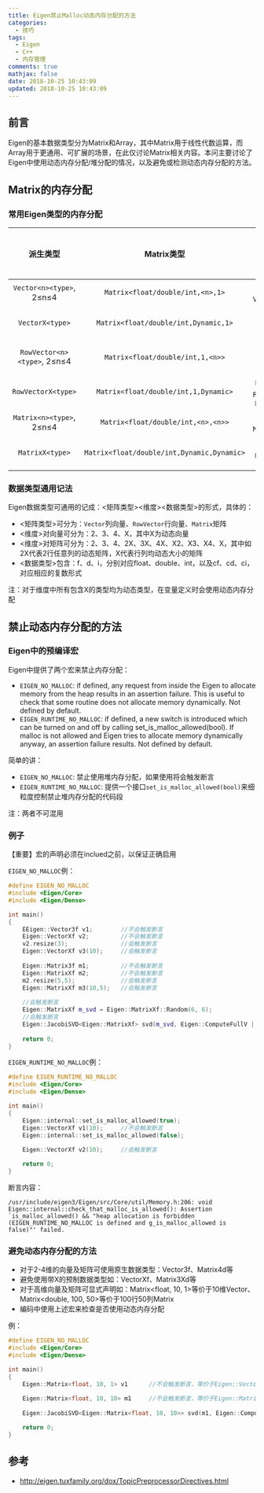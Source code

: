 ```yaml
---
title: Eigen禁止Malloc动态内存分配的方法
categories:
  - 技巧
tags:
  - Eigen
  - C++
  - 内存管理
comments: true
mathjax: false
date: 2018-10-25 10:43:09
updated: 2018-10-25 10:43:09
---
```


## 前言

Eigen的基本数据类型分为Matrix和Array，其中Matrix用于线性代数运算，而Array用于更通用、可扩展的场景，在此仅讨论Matrix相关内容。本问主要讨论了Eigen中使用动态内存分配/堆分配的情况，以及避免或检测动态内存分配的方法。

## Matrix的内存分配

### 常用Eigen类型的内存分配

|          派生类型           |                 Matrix类型                 |                             例                             | 内存分配 |
| :-------------------------: | :----------------------------------------: | :--------------------------------------------------------: | :------: |
|  `Vector<n><type>`, 2≤n≤4   |      `Matrix<float/double/int,<n>,1>`      |             `Vector2f`、`Vector3d`、`Vector4i`             |   静态   |
|       `VectorX<type>`       |    `Matrix<float/double/int,Dynamic,1>`    |     `VectorXf(10)`、`VectorXd(100)`、`VectorXi(1000)`      |   动态   |
| `RowVector<n><type>`, 2≤n≤4 |      `Matrix<float/double/int,1,<n>>`      |        `RowVector2f`、`RowVector3d`、`RowVector4i`         |   静态   |
|     `RowVectorX<type>`      |    `Matrix<float/double/int,1,Dynamic>`    | `RowVectorXf(10)`、`RowVectorXd(100)`、`RowVectorXi(1000)` |   动态   |
|  `Matrix<n><type>`, 2≤n≤4   |     `Matrix<float/double/int,<n>,<n>>`     |             `Matrix2f`、`Matrix3d`、`Matrix4i`             |   静态   |
|       `MatrixX<type>`       | `Matrix<float/double/int,Dynamic,Dynamic>` |   `MatrixXf(3,3)`、`MatrixXd(5,100)`、`Matrix4i(200,50)`   |   动态   |

### 数据类型通用记法

Eigen数据类型可通用的记成：<矩阵类型><维度><数据类型>的形式，具体的：

- <矩阵类型>可分为：`Vector`列向量、`RowVector`行向量、`Matrix`矩阵
- <维度>对向量可分为：2、3、4、X，其中X为动态向量
- <维度>对矩阵可分为：2、3、4、2X、3X、4X、X2、X3、X4、X，其中如2X代表2行任意列的动态矩阵，X代表行列均动态大小的矩阵
- <数据类型>包含：f、d、i，分别对应float、double、int，以及cf、cd、ci，对应相应的复数形式

注：对于维度中所有包含X的类型均为动态类型，在变量定义时会使用动态内存分配

## 禁止动态内存分配的方法

### Eigen中的预编译宏

Eigen中提供了两个宏来禁止内存分配：

- `EIGEN_NO_MALLOC`: if defined, any request from inside the Eigen to allocate memory from the heap results in an assertion failure. This is useful to check that some routine does not allocate memory dynamically. Not defined by default.
- `EIGEN_RUNTIME_NO_MALLOC`: if defined, a new switch is introduced which can be turned on and off by calling set_is_malloc_allowed(bool). If malloc is not allowed and Eigen tries to allocate memory dynamically anyway, an assertion failure results. Not defined by default.

简单的讲：

- `EIGEN_NO_MALLOC`: 禁止使用堆内存分配，如果使用将会触发断言
- `EIGEN_RUNTIME_NO_MALLOC`: 提供一个接口`set_is_malloc_allowed(bool)`来细粒度控制禁止堆内存分配的代码段

注：两者不可混用

### 例子

【重要】宏的声明必须在inclued之前，以保证正确启用

`EIGEN_NO_MALLOC`例：

```cpp
#define EIGEN_NO_MALLOC
#include <Eigen/Core>
#include <Eigen/Dense>

int main()
{
	EEigen::Vector3f v1;		//不会触发断言
	Eigen::VectorXf v2;			//不会触发断言
	v2.resize(3);				//会触发断言
	Eigen::VectorXf v3(10); 	//会触发断言
	
	Eigen::Matrix3f m1;			//不会触发断言
	Eigen::MatrixXf m2;			//不会触发断言
	m2.resize(5,5);				//会触发断言
	Eigen::MatrixXf m3(10,5);	//会触发断言
	
	//会触发断言
	Eigen::MatrixXf m_svd = Eigen::MatrixXf::Random(6, 6);
	//会触发断言
	Eigen::JacobiSVD<Eigen::MatrixXf> svd(m_svd, Eigen::ComputeFullV | Eigen::ComputeFullU);
	
	return 0;
}
```

`EIGEN_RUNTIME_NO_MALLOC`例：

```cpp
#define EIGEN_RUNTIME_NO_MALLOC
#include <Eigen/Core>
#include <Eigen/Dense>

int main()
{
	Eigen::internal::set_is_malloc_allowed(true);
	Eigen::VectorXf v1(10); 	//不会触发断言
	Eigen::internal::set_is_malloc_allowed(false);
	
	Eigen::VectorXf v2(10);		//会触发断言

	return 0;
}
```

断言内容：

```
/usr/include/eigen3/Eigen/src/Core/util/Memory.h:206: void Eigen::internal::check_that_malloc_is_allowed(): Assertion `is_malloc_allowed() && "heap allocation is forbidden (EIGEN_RUNTIME_NO_MALLOC is defined and g_is_malloc_allowed is false)"' failed.
```

### 避免动态内存分配的方法

- 对于2-4维的向量及矩阵可使用原生数据类型：Vector3f、Matrix4d等
- 避免使用带X的预制数据类型如：VectorXf、Matrix3Xd等
- 对于高维向量及矩阵可显式声明如：Matrix<float, 10, 1>等价于10维Vector、Matrix<double, 100, 50>等价于100行50列Matrix
- 编码中使用上述宏来检查是否使用动态内存分配

例：

```cpp
#define EIGEN_NO_MALLOC
#include <Eigen/Core>
#include <Eigen/Dense>

int main()
{
	Eigen::Matrix<float, 10, 1> v1 		//不会触发断言，等价于Eigen::VectorXf v1(10);
	
	Eigen::Matrix<float, 10, 10> m1		//不会触发断言，等价于Eigen::MatrixXf m1(10,10);
	
	Eigen::JacobiSVD<Eigen::Matrix<float, 10, 10>> svd(m1, Eigen::ComputeFullV | Eigen::ComputeFullU);	//不会触发断言

	return 0;
}
```

## 参考
- http://eigen.tuxfamily.org/dox/TopicPreprocessorDirectives.html